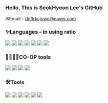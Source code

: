 ### Hello, This is SeokHyeon Lee's GitHub

✉Email - dnflrkcjswo@naver.com

### **✨Languages** - in using ratio

<img src="https://img.shields.io/badge/Csharp-512BD4?style=plastic&logo=csharp&logoColor=FFFFFF"/></a>
<img src="https://img.shields.io/badge/PYTHON-3776AB?style=plastic&logo=python&logoColor=FFFFFF"/></a>
<img src="https://img.shields.io/badge/C++-00599C?style=plastic&logo=cplusplus&logoColor=FFFFFF"/></a>
<img src="https://img.shields.io/badge/C-A8B9CC?style=plastic&logo=C&logoColor=FFFFFF"/></a>
<img src="https://img.shields.io/badge/JAVA-FFFFFF?style=plastic&logo=OpenJDK&logoColor=000AFF"/></a>
<img src="https://img.shields.io/badge/JavaScript-F7DF1F?style=plastic&logo=javascript&logoColor=FFFFFF"/></a>
<img src="https://img.shields.io/badge/HTML5-E34F26?style=plastic&logo=Html5&logoColor=FFFFFF"/></a>

### **👨‍👩‍👧‍👦CO-OP tools**

<img src="https://img.shields.io/badge/GitHub-181717?style=plastic&logo=GitHub&logoColor=FFFFFF"/></a>
<img src="https://img.shields.io/badge/GitLab-FC6D26?style=plastic&logo=GitLab&logoColor=FFFFFF"/></a>
<img src="https://img.shields.io/badge/Slack-4A154B?style=plastic&logo=Slack&logoColor=FFFFFF"/></a>
<img src="https://img.shields.io/badge/Jira-0052CC?style=plastic&logo=Jira&logoColor=FFFFFF"/></a>

### **🛠Tools**
<img src="https://img.shields.io/badge/Unity-000000?style=plastic&logo=Unity&logoColor=FFFFFF"/></a>
<img src="https://img.shields.io/badge/Unreal Engine-0E1128?style=plastic&logo=unrealengine&logoColor=FFFFFF"/></a>
<img src="https://img.shields.io/badge/VisualStudio-5C2D91?style=plastic&logo=visualstudio&logoColor=FFFFFF"/></a>
<img src="https://img.shields.io/badge/VisualStudioCode-007ACC?style=plastic&logo=visualstudiocode&logoColor=FFFFFF"/></a>
<img src="https://img.shields.io/badge/Ubuntu-E95428?style=plastic&logo=ubuntu&logoColor=FFFFFF"/></a>
<img src="https://img.shields.io/badge/VMware-607078?style=plastic&logo=vmware&logoColor=FFFFFF"/></a>


<!--
**Seok6704/Seok6704** is a ✨ _special_ ✨ repository because its `README.md` (this file) appears on your GitHub profile.

Here are some ideas to get you started:

- 🔭 I’m currently working on ...
- 🌱 I’m currently learning ...
- 👯 I’m looking to collaborate on ...
- 🤔 I’m looking for help with ...
- 💬 Ask me about ...
- 📫 How to reach me: ...
- 😄 Pronouns: ...
- ⚡ Fun fact: ...
-->
